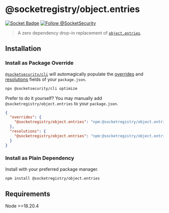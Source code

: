 # @socketregistry/object.entries

[![Socket Badge](https://socket.dev/api/badge/npm/package/@socketregistry/object.entries)](https://socket.dev/npm/package/@socketregistry/object.entries)
[![Follow @SocketSecurity](https://img.shields.io/twitter/follow/SocketSecurity?style=social)](https://twitter.com/SocketSecurity)

> A zero dependency drop-in replacement of
> [`object.entries`](https://www.npmjs.com/package/object.entries).

## Installation

### Install as Package Override

[`@socketsecurity/cli`](https://www.npmjs.com/package/@socketsecurity/cli) will
automagically populate the
[overrides](https://docs.npmjs.com/cli/v9/configuring-npm/package-json#overrides)
and [resolutions](https://yarnpkg.com/configuration/manifest#resolutions) fields
of your `package.json`.

```sh
npx @socketsecurity/cli optimize
```

Prefer to do it yourself? You may manually add `@socketregistry/object.entries`
to your `package.json`.

```json
{
  "overrides": {
    "@socketregistry/object.entries": "npm:@socketregistry/object.entries@^1"
  },
  "resolutions": {
    "@socketregistry/object.entries": "npm:@socketregistry/object.entries@^1"
  }
}
```

### Install as Plain Dependency

Install with your preferred package manager.

```sh
npm install @socketregistry/object.entries
```

## Requirements

Node &gt;=18.20.4
